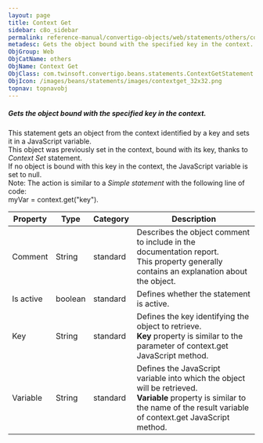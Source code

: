 ```yaml
---
layout: page
title: Context Get
sidebar: c8o_sidebar
permalink: reference-manual/convertigo-objects/web/statements/others/context-get/
metadesc: Gets the object bound with the specified key in the context.   This statement gets an object from the context identified by a key and sets it in a Jav
ObjGroup: Web
ObjCatName: others
ObjName: Context Get
ObjClass: com.twinsoft.convertigo.beans.statements.ContextGetStatement
ObjIcon: /images/beans/statements/images/contextget_32x32.png
topnav: topnavobj
---
```

##### Gets the object bound with the specified key in the context. 

This statement gets an object from the context identified by a key and sets it in a JavaScript variable. <br/>This object was previously set in the context, bound with its key, thanks to <i>Context Set</i> statement. <br/>If no object is bound with this key in the context, the JavaScript variable is set to <span class="computer">null</span>. <br/><span class="orangetwinsoft">Note:</span> The action is similar to a <i>Simple statement</i> with the following line of code: <br/><span class="computer">myVar = context.get("key")</span>. 

Property | Type | Category | Description
--- | --- | --- | ---
Comment | String | standard | Describes the object comment to include in the documentation report.<br/>This property generally contains an explanation about the object.
Is active | boolean | standard | Defines whether the statement is active.
Key | String | standard | Defines the key identifying the object to retrieve.<br/><b>Key</b> property is similar to the parameter of <span class="computer">context.get</span> JavaScript method.
Variable | String | standard | Defines the JavaScript variable into which the object will be retrieved.<br/><b>Variable</b> property is similar to the name of the result variable of <span class="computer">context.get</span> JavaScript method.
